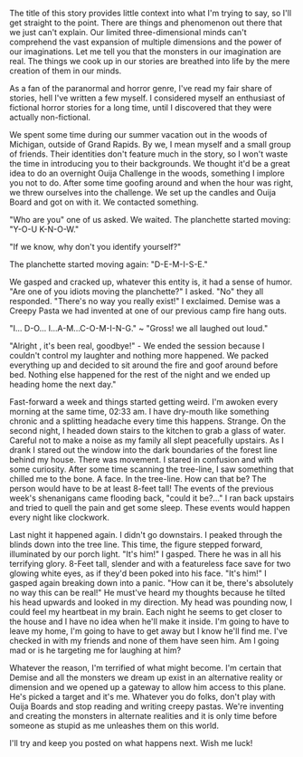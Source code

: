  The title of this story provides little context into what I'm trying to say, so I'll get straight to the point. There are things and phenomenon out there that we just can't explain. Our limited three-dimensional minds can't comprehend the vast expansion of multiple dimensions and the power of our imaginations. Let me tell you that the monsters in our imagination are real. The things we cook up in our stories are breathed into life by the mere creation of them in our minds.

As a fan of the paranormal and horror genre, I've read my fair share of stories, hell I've written a few myself. I considered myself an enthusiast of fictional horror stories for a long time, until I discovered that they were actually non-fictional.

We spent some time during our summer vacation out in the woods of Michigan, outside of Grand Rapids. By we, I mean myself and a small group of friends. Their identities don't feature much in the story, so I won't waste the time in introducing you to their backgrounds. We thought it'd be a great idea to do an overnight Ouija Challenge in the woods, something I implore you not to do. After some time goofing around and when the hour was right, we threw ourselves into the challenge. We set up the candles and Ouija Board and got on with it. We contacted something.

"Who are you" one of us asked. We waited. The planchette started moving: "Y-O-U K-N-O-W."

"If we know, why don't you identify yourself?"

The planchette started moving again: "D-E-M-I-S-E."

We gasped and cracked up, whatever this entity is, it had a sense of humor. "Are one of you idiots moving the planchette?" I asked. "No" they all responded. "There's no way you really exist!" I exclaimed. Demise was a Creepy Pasta we had invented at one of our previous camp fire hang outs.

"I... D-O... I...A-M...C-O-M-I-N-G." \~ "Gross! we all laughed out loud."

"Alright , it's been real, goodbye!" - We ended the session because I couldn't control my laughter and nothing more happened. We packed everything up and decided to sit around the fire and goof around before bed. Nothing else happened for the rest of the night and we ended up heading home the next day."

Fast-forward a week and things started getting weird. I'm awoken every morning at the same time, 02:33 am. I have dry-mouth like something chronic and a splitting headache every time this happens. Strange. On the second night, I headed down stairs to the kitchen to grab a glass of water. Careful not to make a noise as my family all slept peacefully upstairs. As I drank I stared out the window into the dark boundaries of the forest line behind my house. There was movement. I stared in confusion and with some curiosity. After some time scanning the tree-line, I saw something that chilled me to the bone. A face. In the tree-line. How can that be? The person would have to be at least 8-feet tall! The events of the previous week's shenanigans came flooding back, "could it be?..." I ran back upstairs and tried to quell the pain and get some sleep. These events would happen every night like clockwork.

Last night it happened again. I didn't go downstairs. I peaked through the blinds down into the tree line. This time, the figure stepped forward, illuminated by our porch light. "It's him!" I gasped. There he was in all his terrifying glory. 8-Feet tall, slender and with a featureless face save for two glowing white eyes, as if they'd been poked into his face. "It's him!" I gasped again breaking down into a panic. "How can it be, there's absolutely no way this can be real!" He must've heard my thoughts because he tilted his head upwards and looked in my direction. My head was pounding now, I could feel my heartbeat in my brain. Each night he seems to get closer to the house and I have no idea when he'll make it inside. I'm going to have to leave my home, I'm going to have to get away but I know he'll find me. I've checked in with my friends and none of them have seen him. Am I going mad or is he targeting me for laughing at him?

Whatever the reason, I'm terrified of what might become. I'm certain that Demise and all the monsters we dream up exist in an alternative reality or dimension and we opened up a gateway to allow him access to this plane. He's picked a target and it's me. Whatever you do folks, don't play with Ouija Boards and stop reading and writing creepy pastas. We're inventing and creating the monsters in alternate realities and it is only time before someone as stupid as me unleashes them on this world.

I'll try and keep you posted on what happens next. Wish me luck!